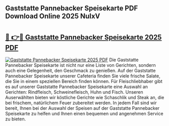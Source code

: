 ## Gaststatte Pannebacker Speisekarte PDF Download Online 2025 NuIxV

# <h2><a href="http://gc7dnwb.nevu.top/?p=Gaststatte+Pannebacker+Speisekarte">🔗 👉🔴 Gaststatte Pannebacker Speisekarte 2025 PDF</a></h2>

[![Gaststatte Pannebacker Speisekarte 2025 PDF](https://i.imgur.com/dBaPXMq.png)](http://gc7dnwb.nevu.top/?p=Gaststatte+Pannebacker+Speisekarte)
Die Gaststatte Pannebacker Speisekarte ist nicht nur eine Liste von Gerichten, sondern auch eine Gelegenheit, den Geschmack zu genießen. Auf der Gaststatte Pannebacker Speisekarte unserer Cafeteria finden Sie viele frische Salate, die Sie in einem speziellen Bereich finden können. Für Fleischliebhaber gibt es auf unserer Gaststatte Pannebacker Speisekarte eine Auswahl an Gerichten: Rindfleisch, Schweinefleisch, Huhn und Fisch. Unseren Auserwählten bieten wir köstliche Gerichte wie Schaschlik und Steak an, die bei frischem, natürlichem Feuer zubereitet werden. In jedem Fall sind wir bereit, Ihnen bei der Auswahl der Speisen auf der Gaststatte Pannebacker Speisekarte zu helfen und Ihnen einen bequemen und angenehmen Service zu bieten.
